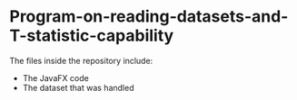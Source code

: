 # Program-on-reading-datasets-and-T-statistic-capability

The files inside the repository include:
- The JavaFX code
- The dataset that was handled
